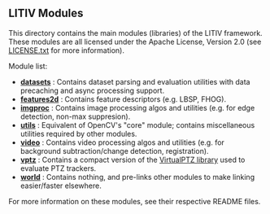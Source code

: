 LITIV Modules
-------------
This directory contains the main modules (libraries) of the LITIV framework. These modules are all licensed under the Apache License, Version 2.0 (see [LICENSE.txt](../LICENSE.txt) for more information).

Module list:
* [**datasets**](./modules/datasets/) : Contains dataset parsing and evaluation utilities with data precaching and async processing support.
* [**features2d**](./modules/features2d/) : Contains feature descriptors (e.g. LBSP, FHOG).
* [**imgproc**](./modules/imgproc/) : Contains image processing algos and utilities (e.g. for edge detection, non-max suppresion).
* [**utils**](./modules/utils/) : Equivalent of OpenCV's "core" module; contains miscellaneous utilities required by other modules.
* [**video**](./modules/video/) : Contains video processing algos and utilities (e.g. for background subtraction/change detection, registration).
* [**vptz**](./modules/vptz/) : Contains a compact version of the [VirtualPTZ library](https://bitbucket.org/pierre_luc_st_charles/virtualptz_standalone) used to evaluate PTZ trackers.
* [**world**](./modules/world/) : Contains nothing, and pre-links other modules to make linking easier/faster elsewhere.

For more information on these modules, see their respective README files.
